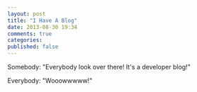 ```yaml
---
layout: post
title: "I Have A Blog"
date: 2013-08-30 19:34
comments: true
categories: 
published: false
---
```


Somebody: "Everybody look over there! It's a developer blog!"

Everybody: "Wooowwwww!"

<!--
I know, right?

Of course, I went to Scott Hanselman for sage wisdom on blogging on the internet.
Your blog is the engine of community. http://www.hanselman.com/blog/YourBlogIsTheEngineOfCommunity.aspx

Your blog should be for you.

http://kencenerelli.wordpress.com/2012/03/20/personal-branding-for-software-developers/

Interesting things; Mostly web stuff, but some other stuff
Writing
-->
